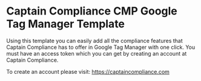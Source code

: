 # Captain Compliance CMP Google Tag Manager Template

Using this template you can easily add all the compliance features that Captain Compliance has to offer in Google Tag Manager with one click. You must have an access token which you can get by creating an account at Captain Compliance.

To create an account please visit: https://captaincompliance.com
